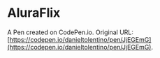 # AluraFlix

A Pen created on CodePen.io. Original URL: [https://codepen.io/danieltolentino/pen/JjEGEmG](https://codepen.io/danieltolentino/pen/JjEGEmG).



